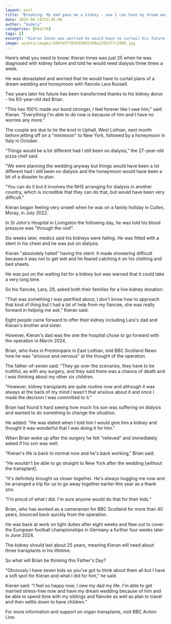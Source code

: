 ```yaml
---
layout: post
title: "Breaking: My dad gave me a kidney - now I can have my dream wedding"
date: 2025-06-14T23:45:06
author: "badely"
categories: [Health]
tags: []
excerpt: "Kieran Innes was worried he would have to curtail his future plans when his kidneys failed."
image: assets/images/509fe57764555865109a135b277c2099.jpg
---
```


Here’s what you need to know: Kieran Innes was just 25 when he was diagnosed with kidney failure and told he would need dialysis three times a week. 

He was devastated and worried that he would have to curtail plans of a dream wedding and honeymoon with fiancée Lara Russell. 

Two years later his future has been transformed thanks to his kidney donor - his 63-year-old dad Brian. 

"This has 100% made our bond stronger, I feel forever like I owe him," said Kieran. "Everything I'm able to do now is because of him and I have no worries any more."

The couple are due to tie the knot in Uphall, West Lothian, next month before jetting off on a "minimoon" to New York, followed by a honeymoon in Italy in October. 

"Things would be a lot different had I still been on dialysis," the 27-year-old pizza chef said.

"We were planning the wedding anyway but things would have been a lot different had I still been on dialysis and the honeymoon would have been a bit of a disaster to plan.

"You can do it but it involves the NHS arranging for dialysis in another country, which is incredible that they can do that, but would have been very difficult."

Kieran began feeling very unwell when he was on a family holiday in Cullen, Moray, in July 2022. 

In St John's Hospital in Livingston the following day, he was told his blood pressure was "through the roof". 

Six weeks later, medics said his kidneys were failing. He was fitted with a stent in his chest and he was put on dialysis. 

Kieran "absolutely hated" having the stent. It made showering difficult because it was not to get wet and he feared catching it on his clothing and bed sheets.

He was put on the waiting list for a kidney but was warned that it could take a very long time.

So his fiancée, Lara, 29, asked both their families for a live kidney donation.

"That was something I was petrified about, I don't know how to approach that kind of thing but I had a lot of help from my fiancée, she was really forward in helping me  ask," Kieran said.

Eight people came forward to offer their kidney including Lara's dad and Kieran's brother and sister.

However, Kieran's dad was the one the hospital chose to go forward with the operation in March 2024.

Brian, who lives in Prestonpans in East Lothian, told BBC Scotland News how he was "anxious and nervous" at the thought of the operation.

The father-of-seven said: "They go over the scenarios, they have to be truthful, as with any surgery, and they said there was a chance of death and I was thinking about my other six children.

"However, kidney transplants are quite routine now and although it was always at the back of my mind I wasn't that anxious about it and once I made the decision I was committed to it."

Brian had found it hard seeing how much his son was suffering on dialysis and wanted to do something to change the situation. 

He added: "He was elated when I told him I would give him a kidney and thought it was wonderful that I was doing it for him."

When Brian woke up after the surgery he felt "relieved" and immediately asked if his son was well.

"Kieran's life is back to normal now and he's back working," Brian said. 

"He wouldn't be able to go straight to New York after the wedding [without the transplant].

"It's definitely brought us closer together. He's always hugging me now and he arranged a trip for us to go away together earlier this year as a thank you.

"I'm proud of what I did. I'm sure anyone would do that for their kids."

Brian, who has worked as a cameraman for BBC Scotland for more than 40 years, bounced back quickly from the operation. 

He was back at work on light duties after eight weeks and flew out to cover the European football championships in Germany a further four weeks later in June 2024.

The kidney should last about 25 years, meaning Kieran will need about three transplants in his lifetime.

So what will Brian be thinking this Father's Day? 

"Obviously I have seven kids so you've got to think about them all but I have a soft spot for Kieran and what I did for him," he said.

Kieran said: "I feel so happy now, I owe my dad my life. I'm able to get married stress-free now and have my dream wedding because of him and be able to spend time with my siblings and fiancée as well as plan to travel and then settle down to have children." 

For more information and support on organ transplants, visit BBC Action Line. 

